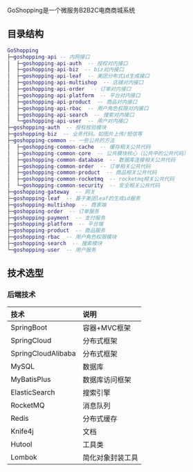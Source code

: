 GoShopping是一个微服务B2B2C电商商城系统


## 目录结构

``` lua
GoShopping
├─goshopping-api -- 内网接口
│  ├─goshopping-api-auth  -- 授权对内接口
│  ├─goshopping-api-biz  -- biz对内接口
│  ├─goshopping-api-leaf  -- 美团分布式id生成接口
│  ├─goshopping-api-multishop  -- 店铺对内接口
│  ├─goshopping-api-order  -- 订单对内接口
│  ├─goshopping-api-platform  -- 平台对内接口
│  ├─goshopping-api-product  -- 商品对内接口
│  ├─goshopping-api-rbac  -- 用户角色权限对内接口
│  ├─goshopping-api-search  -- 搜索对内接口
│  └─goshopping-api-user  -- 用户对内接口
├─goshopping-auth  -- 授权校验模块
├─goshopping-biz  -- 业务代码。如图片上传/短信等
├─goshopping-common -- 一些公共的方法
│  ├─goshopping-common-cache  -- 缓存相关公共代码
│  ├─goshopping-common-core  -- 公共模块核心（公共中的公共代码）
│  ├─goshopping-common-database  -- 数据库连接相关公共代码
│  ├─goshopping-common-order  -- 订单相关公共代码
│  ├─goshopping-common-product  -- 商品相关公共代码
│  ├─goshopping-common-rocketmq  -- rocketmq相关公共代码
│  └─goshopping-common-security  -- 安全相关公共代码
├─goshopping-gateway  -- 网关
├─goshopping-leaf  -- 基于美团leaf的生成id服务
├─goshopping-multishop  -- 商家端
├─goshopping-order  -- 订单服务
├─goshopping-payment  -- 支付服务
├─goshopping-platform  -- 平台端
├─goshopping-product  -- 商品服务
├─goshopping-rbac  -- 用户角色权限模块
├─goshopping-search  -- 搜索模块
└─goshopping-user  -- 用户服务
```



## 技术选型

### 后端技术

| 技术               | 说明             |
| :----------------- | :--------------- |
| SpringBoot         | 容器+MVC框架     |
| SpringCloud        | 分布式框架       |
| SpringCloudAlibaba | 分布式框架       |
| MySQL              | 数据库           |
| MyBatisPlus        | 数据库访问框架   |
| ElasticSearch      | 搜索引擎         |
| RocketMQ           | 消息队列         |
| Redis              | 分布式缓存       |
| Knife4j            | 文档             |
| Hutool             | 工具类           |
| Lombok             | 简化对象封装工具 |

